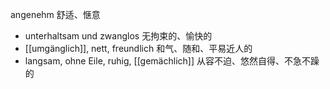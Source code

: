 angenehm 舒适、惬意
*   unterhaltsam und zwanglos 无拘束的、愉快的
*   [[umgänglich]], nett, freundlich 和气、随和、平易近人的
*   langsam, ohne Eile, ruhig, [[gemächlich]]  从容不迫、悠然自得、不急不躁的